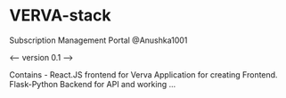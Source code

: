 # VERVA-stack

Subscription Management Portal
@Anushka1001

<-- version 0.1 -->

Contains -
        React.JS frontend for Verva Application for creating Frontend.
        Flask-Python Backend for API and working
        ...
